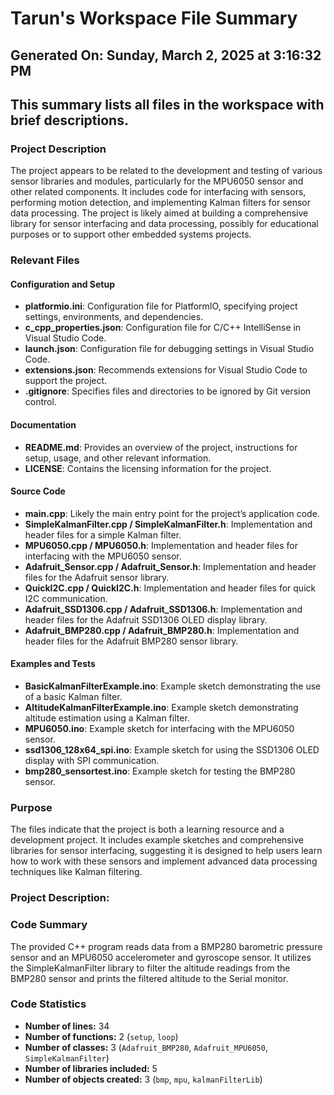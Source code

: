 # Tarun's Workspace File Summary
## Generated On: Sunday, March 2, 2025 at 3:16:32 PM
This summary lists all files in the workspace with brief descriptions.
---
### Project Description
The project appears to be related to the development and testing of various sensor libraries and modules, particularly for the MPU6050 sensor and other related components. It includes code for interfacing with sensors, performing motion detection, and implementing Kalman filters for sensor data processing. The project is likely aimed at building a comprehensive library for sensor interfacing and data processing, possibly for educational purposes or to support other embedded systems projects.

### Relevant Files

#### Configuration and Setup
- **platformio.ini**: Configuration file for PlatformIO, specifying project settings, environments, and dependencies.
- **c_cpp_properties.json**: Configuration file for C/C++ IntelliSense in Visual Studio Code.
- **launch.json**: Configuration file for debugging settings in Visual Studio Code.
- **extensions.json**: Recommends extensions for Visual Studio Code to support the project.
- **.gitignore**: Specifies files and directories to be ignored by Git version control.

#### Documentation
- **README.md**: Provides an overview of the project, instructions for setup, usage, and other relevant information.
- **LICENSE**: Contains the licensing information for the project.

#### Source Code
- **main.cpp**: Likely the main entry point for the project’s application code.
- **SimpleKalmanFilter.cpp / SimpleKalmanFilter.h**: Implementation and header files for a simple Kalman filter.
- **MPU6050.cpp / MPU6050.h**: Implementation and header files for interfacing with the MPU6050 sensor.
- **Adafruit_Sensor.cpp / Adafruit_Sensor.h**: Implementation and header files for the Adafruit sensor library.
- **QuickI2C.cpp / QuickI2C.h**: Implementation and header files for quick I2C communication.
- **Adafruit_SSD1306.cpp / Adafruit_SSD1306.h**: Implementation and header files for the Adafruit SSD1306 OLED display library.
- **Adafruit_BMP280.cpp / Adafruit_BMP280.h**: Implementation and header files for the Adafruit BMP280 sensor library.

#### Examples and Tests
- **BasicKalmanFilterExample.ino**: Example sketch demonstrating the use of a basic Kalman filter.
- **AltitudeKalmanFilterExample.ino**: Example sketch demonstrating altitude estimation using a Kalman filter.
- **MPU6050.ino**: Example sketch for interfacing with the MPU6050 sensor.
- **ssd1306_128x64_spi.ino**: Example sketch for using the SSD1306 OLED display with SPI communication.
- **bmp280_sensortest.ino**: Example sketch for testing the BMP280 sensor.

### Purpose
The files indicate that the project is both a learning resource and a development project. It includes example sketches and comprehensive libraries for sensor interfacing, suggesting it is designed to help users learn how to work with these sensors and implement advanced data processing techniques like Kalman filtering. 
### Project Description:
 ### Code Summary
The provided C++ program reads data from a BMP280 barometric pressure sensor and an MPU6050 accelerometer and gyroscope sensor. It utilizes the SimpleKalmanFilter library to filter the altitude readings from the BMP280 sensor and prints the filtered altitude to the Serial monitor.

### Code Statistics
- **Number of lines:** 34
- **Number of functions:** 2 (`setup`, `loop`)
- **Number of classes:** 3 (`Adafruit_BMP280`, `Adafruit_MPU6050`, `SimpleKalmanFilter`)
- **Number of libraries included:** 5
- **Number of objects created:** 3 (`bmp`, `mpu`, `kalmanFilterLib`)
